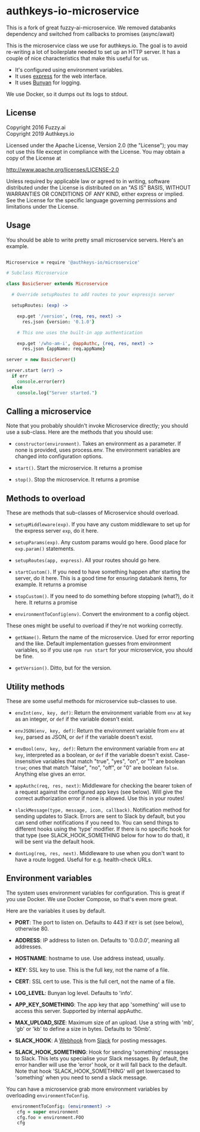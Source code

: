 # authkeys-io-microservice

This is a fork of great fuzzy-ai-microservice. We removed databanks dependency and switched from callbacks to promises (async/await)

This is the microservice class we use for authkeys.io. The goal is to avoid
re-writing a lot of boilerplate needed to set up an HTTP server.
It has a couple of nice characteristics that make this useful for
us.

  - It's configured using environment variables.
  - It uses [express](http://expressjs.com/) for the web interface.
  - It uses [Bunyan](https://github.com/trentm/node-bunyan) for logging.

We use Docker, so it dumps out its logs to stdout.

## License

Copyright 2016 Fuzzy.ai  
Copyright 2019 Authkeys.io

Licensed under the Apache License, Version 2.0 (the "License");
you may not use this file except in compliance with the License.
You may obtain a copy of the License at

  <http://www.apache.org/licenses/LICENSE-2.0>

Unless required by applicable law or agreed to in writing, software
distributed under the License is distributed on an "AS IS" BASIS,
WITHOUT WARRANTIES OR CONDITIONS OF ANY KIND, either express or implied.
See the License for the specific language governing permissions and
limitations under the License.

## Usage

You should be able to write pretty small microservice servers. Here's an
example.

```coffeescript

Microservice = require '@authkeys-io/microservice'

# Subclass Microservice

class BasicServer extends Microservice

  # Override setupRoutes to add routes to your expressjs server

  setupRoutes: (exp) ->

    exp.get '/version', (req, res, next) ->
      res.json {version: '0.1.0'}

    # This one uses the built-in app authentication

    exp.get '/who-am-i', @appAuthc, (req, res, next) ->
      res.json {appName: req.appName}

server = new BasicServer()

server.start (err) ->
  if err
    console.error(err)
  else
    console.log("Server started.")

```

## Calling a microservice

Note that you probably shouldn't invoke Microservice directly; you should use
a sub-class. Here are the methods that you should use:

  - `constructor(environment)`. Takes an environment as a parameter. If none is
  provided, uses process.env. The environment variables are changed into
  configuration options.

  - `start()`. Start the microservice. It returns a promise

  - `stop()`. Stop the microservice. It returns a promise

## Methods to overload

These are methods that sub-classes of Microservice should overload.

  - `setupMiddleware(exp)`. If you have any custom middleware to set up for the
  express server `exp`, do it here.

  - `setupParams(exp)`. Any custom params would go here. Good place for
  `exp.param()` statements.

  - `setupRoutes(app, express)`. All your routes should go here.

  - `startCustom()`. If you need to have something happen after starting
  the server, do it here. This is a good time for ensuring databank items, for
  example. It returns a promise

  - `stopCustom()`. If you need to do something before stopping (what?),
  do it here. It returns a promise

  - `environmentToConfig(env)`. Convert the environment to a config object.

These ones might be useful to overload if they're not working correctly.

  - `getName()`. Return the name of the microservice. Used for error reporting
  and the like. Default implementation guesses from environment variables, so if
  you use `npm run start` for your microservice, you should be fine.

  - `getVersion()`. Ditto, but for the version.

## Utility methods

These are some useful methods for microservice sub-classes to use.

  - `envInt(env, key, def)`: Return the environment variable from `env` at `key`
  as an integer, or `def` if the variable doesn't exist.

  - `envJSON(env, key, def)`: Return the environment variable from `env` at
  `key`, parsed as JSON, or `def` if the variable doesn't exist.

  - `envBool(env, key, def)`: Return the environment variable from `env` at
  `key`, interpreted as a boolean, or `def` if the variable doesn't exist.
  Case-insensitive variables that match "true", "yes", "on", or "1" are boolean
  `true`; ones that match "false", "no", "off", or "0" are boolean `false`.
  Anything else gives an error.

  - `appAuthc(req, res, next)`: Middleware for checking the bearer token of a
  request against the configured app keys (see below). Will give the correct
  authorization error if none is allowed. Use this in your routes!

  - `slackMessage(type, message, icon, callback)`. Notification method for
  sending updates to Slack. Errors are sent to Slack by default, but you can
  send other notifications if you need to. You can send things to different
  hooks using the 'type' modifier. If there is no specific hook for that type
  (see SLACK_HOOK_SOMETHING below for how to do that), it will be sent via the
  default hook.

  - `dontLog(req, res, next)`. Middleware to use when you don't want to have
  a route logged. Useful for e.g. health-check URLs.

## Environment variables

The system uses environment variables for configuration. This is great if you
use Docker. We use Docker Compose, so that's even more great.

Here are the variables it uses by default.

  - **PORT**: The port to listen on. Defaults to 443 if `KEY` is set (see
    below), otherwise 80.

  - **ADDRESS**: IP address to listen on. Defaults to '0.0.0.0', meaning all
  addresses.

  - **HOSTNAME**: hostname to use. Use address instead, usually.

  - **KEY**: SSL key to use. This is the full key, not the name of a file.

  - **CERT**: SSL cert to use. This is the full cert, not the name of a file.

  - **LOG_LEVEL**: Bunyan log level. Defaults to 'info'.

  - **APP_KEY_SOMETHING**: The app key that app 'something' will use to access
  this server. Supported by internal appAuthc.

  - **MAX_UPLOAD_SIZE**: Maximum size of an upload. Use a string with 'mb', 'gb'
  or 'kb' to define a size in bytes. Defaults to '50mb'.

  - **SLACK_HOOK**: A [Webhook](https://en.wikipedia.org/wiki/Webhook) from
  [Slack](https://api.slack.com/incoming-webhooks) for posting messages.

  - **SLACK_HOOK_SOMETHING**: Hook for sending 'something' messages to Slack.
  This lets you specialise your Slack messages. By default, the error handler
  will use the 'error' hook, or it will fall back to the default. Note that
  hook 'SLACK_HOOK_SOMETHING' will get lowercased to 'something' when you need
  to send a slack message.

You can have a microservice grab more environment variables by overloading
`environmentToConfig`.

```coffeescript
  environmentToConfig: (environment) ->
    cfg = super environment
    cfg.foo = environment.FOO
    cfg
```
